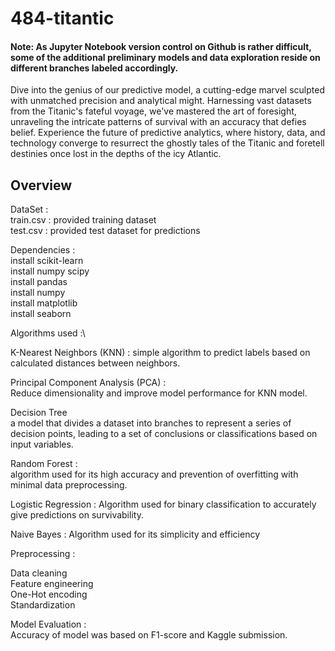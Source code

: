 # 484-titantic
#### Note: As Jupyter Notebook version control on Github is rather difficult, some of the additional preliminary models and data exploration reside on different branches labeled accordingly.

Dive into the genius of our predictive model, a cutting-edge marvel sculpted with unmatched precision and analytical might. Harnessing vast datasets from the Titanic's fateful voyage, we've mastered the art of foresight, unraveling the intricate patterns of survival with an accuracy that defies belief. Experience the future of predictive analytics, where history, data, and technology converge to resurrect the ghostly tales of the Titanic and foretell destinies once lost in the depths of the icy Atlantic.

## Overview
DataSet :\
train.csv : provided training dataset\
test.csv : provided test dataset for predictions

Dependencies :\
install scikit-learn\
install numpy scipy\
install pandas\
install numpy\
install matplotlib\
install seaborn

Algorithms used :\

K-Nearest Neighbors (KNN) : simple algorithm to predict labels based on calculated distances between neighbors.

Principal Component Analysis (PCA) : \
Reduce dimensionality and improve model performance for KNN model.

Decision Tree\
a model that divides a dataset into branches to represent a series of decision points, leading to a set of conclusions or classifications based on input variables.

Random Forest : \
algorithm used for its high accuracy and prevention of overfitting with minimal data preprocessing.

Logistic Regression : 
Algorithm used for binary classification to accurately give predictions on survivability.


Naive Bayes : 
Algorithm used for its simplicity and efficiency

Preprocessing :

Data cleaning\
Feature engineering\
One-Hot encoding\
Standardization

Model Evaluation :\
Accuracy of model was based on F1-score and Kaggle submission.
